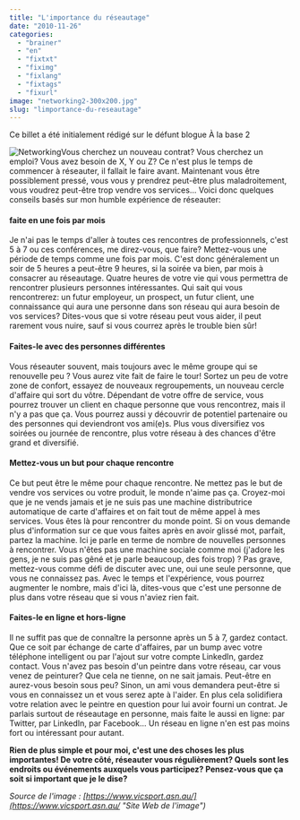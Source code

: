 ```yaml
---
title: "L'importance du réseautage"
date: "2010-11-26"
categories: 
  - "brainer"
  - "en"
  - "fixtxt"
  - "fiximg"
  - "fixlang"
  - "fixtags"
  - "fixurl"
image: "networking2-300x200.jpg"
slug: "limportance-du-reseautage"
---
```


Ce billet a été initialement rédigé sur le défunt blogue À la base 2

![](images/networking2-300x200.jpg "Networking")Vous cherchez un nouveau contrat? Vous cherchez un emploi? Vous avez besoin de X, Y ou Z? Ce n'est plus le temps de commencer à réseauter, il fallait le faire avant. Maintenant vous être possiblement pressé, vous vous y prendrez peut-être plus maladroitement, vous voudrez peut-être trop vendre vos services... Voici donc quelques conseils basés sur mon humble expérience de réseauter:

#### faite en une fois par mois

Je n'ai pas le temps d'aller à toutes ces rencontres de professionnels, c'est 5 à 7 ou ces conférences, me direz-vous, que faire? Mettez-vous une période de temps comme une fois par mois. C'est donc généralement un soir de 5 heures a peut-être 9 heures, si la soirée va bien, par mois à consacrer au réseautage. Quatre heures de votre vie qui vous permettra de rencontrer plusieurs personnes intéressantes. Qui sait qui vous rencontrerez: un futur employeur, un prospect, un futur client, une connaissance qui aura une personne dans son réseau qui aura besoin de vos services? Dites-vous que si votre réseau peut vous aider, il peut rarement vous nuire, sauf si vous courrez après le trouble bien sûr!

#### Faites-le avec des personnes différentes

Vous réseauter souvent, mais toujours avec le même groupe qui se renouvelle peu ? Vous aurez vite fait de faire le tour! Sortez un peu de votre zone de confort, essayez de nouveaux regroupements, un nouveau cercle d'affaire qui sort du vôtre. Dépendant de votre offre de service, vous pourrez trouver un client en chaque personne que vous rencontrez, mais il n'y a pas que ça. Vous pourrez aussi y découvrir de potentiel partenaire ou des personnes qui deviendront vos ami(e)s. Plus vous diversifiez vos soirées ou journée de rencontre, plus votre réseau à des chances d'être grand et diversifié.

#### Mettez-vous un but pour chaque rencontre

Ce but peut être le même pour chaque rencontre. Ne mettez pas le but de vendre vos services ou votre produit, le monde n'aime pas ça. Croyez-moi que je ne vends jamais et je ne suis pas une machine distributrice automatique de carte d'affaires et on fait tout de même appel à mes services. Vous êtes là pour rencontrer du monde point. Si on vous demande plus d'information sur ce que vous faites après en avoir glissé mot, parfait, partez la machine. Ici je parle en terme de nombre de nouvelles personnes à rencontrer. Vous n'êtes pas une machine sociale comme moi (j'adore les gens, je ne suis pas gêné et je parle beaucoup, des fois trop) ? Pas grave, mettez-vous comme défi de discuter avec une, oui une seule personne, que vous ne connaissez pas. Avec le temps et l'expérience, vous pourrez augmenter le nombre, mais d'ici là, dites-vous que c'est une personne de plus dans votre réseau que si vous n'aviez rien fait.

#### Faites-le en ligne et hors-ligne

Il ne suffit pas que de connaître la personne après un 5 à 7, gardez contact. Que ce soit par échange de carte d'affaires, par un bump avec votre téléphone intelligent ou par l'ajout sur votre compte LinkedIn, gardez contact. Vous n'avez pas besoin d'un peintre dans votre réseau, car vous venez de peinturer? Que cela ne tienne, on ne sait jamais. Peut-être en aurez-vous besoin sous peu? Sinon, un ami vous demandera peut-être si vous en connaissez un et vous serez apte à l'aider. En plus cela solidifiera votre relation avec le peintre en question pour lui avoir fourni un contrat. Je parlais surtout de réseautage en personne, mais faite le aussi en ligne: par Twitter, par LinkedIn, par Facebook... Un réseau en ligne n'en est pas moins fort ou intéressant pour autant.

**Rien de plus simple et pour moi, c'est une des choses les plus importantes! De votre côté, réseauter vous régulièrement? Quels sont les endroits ou événements auxquels vous participez? Pensez-vous que ça soit si important que je le dise?**

_Source de l'image : [https://www.vicsport.asn.au/](https://www.vicsport.asn.au/ "Site Web de l'image")_
